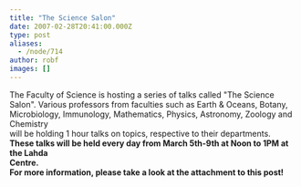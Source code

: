 ```yaml
---
title: "The Science Salon"
date: 2007-02-28T20:41:00.000Z
type: post
aliases:
  - /node/714
author: robf
images: []
---
```


<div class="field field-name-body field-type-text-with-summary field-label-hidden"><div class="field-items"><div class="field-item even"><p>The Faculty of Science is hosting a series of talks called &quot;The Science<br>
Salon&quot;.  Various professors from faculties such as Earth &amp; Oceans, Botany,<br>
Microbiology, Immunology, Mathematics, Physics, Astronomy, Zoology and Chemistry<br>
will be holding 1 hour talks on topics, respective to their departments.<br>
<b>These talks will be held every day from March 5th-9th at Noon to 1PM at the Lahda<br>
Centre.<br>
For more information, please take a look at the attachment to this post!</b></p>
</div></div></div>    <footer>
          </footer>
